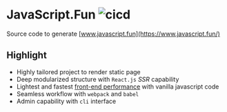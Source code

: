 # JavaScript.Fun ![cicd](https://github.com/im6/javascript-fun/actions/workflows/ci.yml/badge.svg)

Source code to generate [www.javascript.fun](https://www.javascript.fun/)

## Highlight

- Highly tailored project to render static page
- Deep modularized structure with `React.js` _SSR_ capability
- Lightest and fastest [front-end performance](https://developers.google.com/speed/pagespeed/insights/?url=www.javascript.fun&tab=desktop) with vanilla javascript code
- Seamless workflow with `webpack` and `babel`
- Admin capability with `cli` interface
